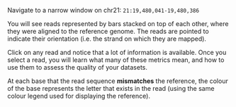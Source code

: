 <script>
import { Icon } from "sveltestrap";
import Link from "components/Link.svelte";
import Alert from "components/Alert.svelte";
import IGVUpdateBtn from "components/IGVUpdateBtn.svelte";
</script>

Navigate to a narrow window on chr21: `21:19,480,041-19,480,386`

<IGVUpdateBtn locus="21:19,480,041-19,480,386" />

You will see reads represented by bars stacked on top of each other, where they were aligned to the reference genome. The reads are pointed to indicate their orientation (i.e. the strand on which they are mapped).

Click on any read and notice that a lot of information is available. Once you select a read, you will learn what many of these metrics mean, and how to use them to assess the quality of your datasets.

At each base that the read sequence **mismatches** the reference, the colour of the base represents the letter that exists in the read (using the same colour legend used for displaying the reference).

